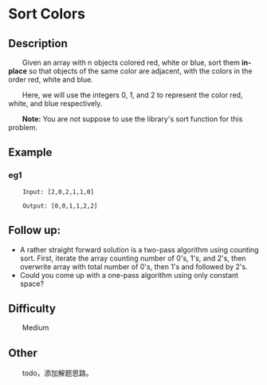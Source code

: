 # Sort Colors

## Description

&emsp;&emsp;Given an array with n objects colored red, white or blue, sort them **in-place** so that objects of the 
same color are adjacent, with the colors in the order red, white and blue.

&emsp;&emsp;Here, we will use the integers 0, 1, and 2 to represent the color red, white, and blue respectively.

&emsp;&emsp;**Note:** You are not suppose to use the library's sort function for this problem.
            
## Example

### eg1

```
    Input: [2,0,2,1,1,0]
    
    Output: [0,0,1,1,2,2]
```

## Follow up:

- A rather straight forward solution is a two-pass algorithm using counting sort. First, iterate the array counting 
number of 0's, 1's, and 2's, then overwrite array with total number of 0's, then 1's and followed by 2's.
- Could you come up with a one-pass algorithm using only constant space?

## Difficulty

&emsp;&emsp;Medium

## Other

&emsp;&emsp;todo，添加解题思路。